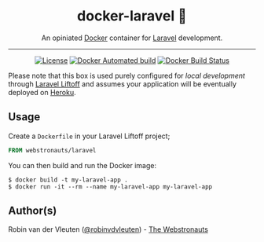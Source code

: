 <div align="center">

# docker-laravel 🐳

An opiniated [Docker](https://www.docker.com/) container for [Laravel](https://laravel.com/) development.

<hr />

[![License](https://img.shields.io/github/license/webstronauts/docker-laravel.svg)](LICENSE.md)
[![Docker Automated build](https://img.shields.io/docker/automated/webstronauts/laravel.svg)](https://hub.docker.com/r/webstronauts/laravel/)
[![Docker Build Status](https://img.shields.io/docker/build/webstronauts/laravel.svg)](https://hub.docker.com/r/webstronauts/laravel/builds/)

</div>

Please note that this box is used purely configured for _local development_ through [Laravel Liftoff](https://github.com/webstronauts/laravel-liftoff) and assumes your application will be eventually deployed on [Heroku](https://github.com/heroku/heroku-buildpack-php).

## Usage

Create a `Dockerfile` in your Laravel Liftoff project;

```dockerfile
FROM webstronauts/laravel
```

You can then build and run the Docker image:

```console
$ docker build -t my-laravel-app .
$ docker run -it --rm --name my-laravel-app my-laravel-app
```

## Author(s)

Robin van der Vleuten ([@robinvdvleuten](https://twitter.com/robinvdvleuten)) - [The Webstronauts](https://www.webstronauts.co?utm_source=github&utm_medium=readme&utm_content=docker-laravel)
